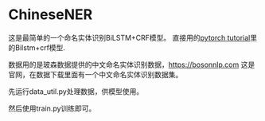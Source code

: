 # ChineseNER

这是最简单的一个命名实体识别BiLSTM+CRF模型。
直接用的<a href="https://pytorch.org/tutorials/beginner/nlp/advanced_tutorial.html">pytorch tutorial</a>里的Bilstm+crf模型.

数据用的是玻森数据提供的中文命名实体识别数据，https://bosonnlp.com 这是官网，在数据下载里面有一个中文命名实体识别数据集。

先运行data_util.py处理数据，供模型使用。

然后使用train.py训练即可。
